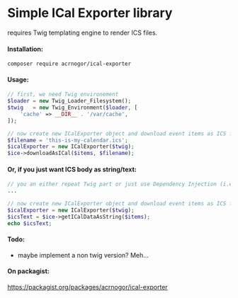 # Simple ICal Exporter library
requires Twig templating engine to render ICS files.

#### Installation:
```shell
composer require acrnogor/ical-exporter
```

#### Usage:

```php
// first, we need Twig environement
$loader = new Twig_Loader_Filesystem();
$twig   = new Twig_Environment($loader, [
    'cache' => __DIR__ . '/var/cache',
]);

// now create new ICalExporter object and download event items as ICS file
$filename = 'this-is-my-calendar.ics';
$icalExporter = new ICalExporter($twig);
$ice->downloadAsICal($items, $filename);
```

#### Or, if you just want ICS body as string/text:

```php
// you an either repeat Twig part or just use Dependency Injection (i.e. in Symfony) to inject twig to the class, then fetch it as a service
...

// now create new ICalExporter object and download event items as ICS file
$icalExporter = new ICalExporter($twig);
$icsText = $ice->getICalDataAsString($items);
echo $icsText;
```

#### Todo: 
- maybe implement a non twig version? Meh...

#### On packagist:
https://packagist.org/packages/acrnogor/ical-exporter